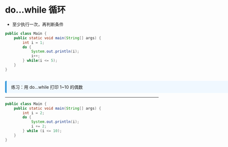 
# do...while 循环

- 至少执行一次，再判断条件

```java
public class Main {
    public static void main(String[] args) {
        int i = 1;
        do {
            System.out.println(i);
            i++;
        } while(i <= 5);
    }
}
```

<div v-click style="margin-top: 15px; border-left: 5px solid #3498db; background: #f0f8ff; padding: 10px 15px; border-radius: 4px; display: inline-block;width: 800px;">
 练习：用 do...while 打印 1~10 的偶数
</div>

---

```java
public class Main {
    public static void main(String[] args) {
        int i = 2;
        do {
            System.out.println(i);
            i += 2;
        } while (i <= 10);
    }
}
```